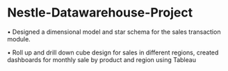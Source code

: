 # Nestle-Datawarehouse-Project

•	Designed a dimensional model and star schema for the sales transaction module.

•	Roll up and drill down cube design for sales in different regions, created dashboards for monthly sale by product and region using Tableau
